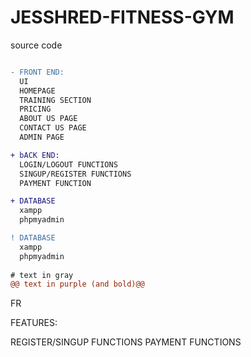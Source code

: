 # JESSHRED-FITNESS-GYM
source code
```diff

- FRONT END:
  UI 
  HOMEPAGE
  TRAINING SECTION
  PRICING
  ABOUT US PAGE
  CONTACT US PAGE
  ADMIN PAGE

+ bACK END:
  LOGIN/LOGOUT FUNCTIONS
  SINGUP/REGISTER FUNCTIONS
  PAYMENT FUNCTION

+ DATABASE
  xampp
  phpmyadmin

! DATABASE
  xampp
  phpmyadmin
  
# text in gray
@@ text in purple (and bold)@@
```
FR

FEATURES: 


REGISTER/SINGUP FUNCTIONS
PAYMENT FUNCTIONS


